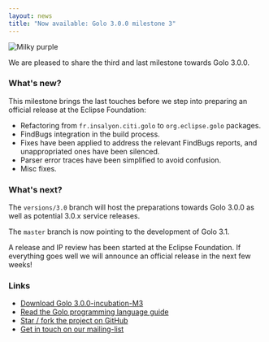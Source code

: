 ```yaml
---
layout: news
title: "Now available: Golo 3.0.0 milestone 3"
---
```


![Milky purple](https://farm4.staticflickr.com/3703/19519045144_ee31ca0585_c.jpg)

We are pleased to share the third and last milestone towards Golo 3.0.0.

### What's new?

This milestone brings the last touches before we step into preparing an official release at the
Eclipse Foundation:

* Refactoring from `fr.insalyon.citi.golo` to `org.eclipse.golo` packages.
* FindBugs integration in the build process.
* Fixes have been applied to address the relevant FindBugs reports, and unappropriated ones have been silenced.
* Parser error traces have been simplified to avoid confusion.
* Misc fixes.

### What's next?

The `versions/3.0` branch will host the preparations towards Golo 3.0.0 as well as potential 3.0.x
service releases.

The `master` branch is now pointing to the development of Golo 3.1.

A release and IP review has been started at the Eclipse Foundation. If everything goes well we will
announce an official release in the next few weeks!

### Links

* [Download Golo 3.0.0-incubation-M3](/download/)
* [Read the Golo programming language guide](/documentation/next)
* [Star / fork the project on GitHub](https://github.com/eclipse/golo-lang)
* [Get in touch on our mailing-list](https://dev.eclipse.org/mailman/listinfo/golo-dev)
